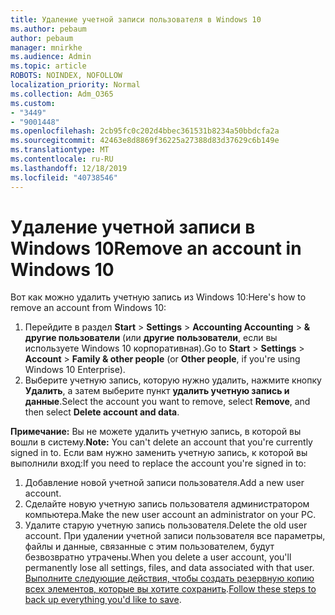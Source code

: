 ```yaml
---
title: Удаление учетной записи пользователя в Windows 10
ms.author: pebaum
author: pebaum
manager: mnirkhe
ms.audience: Admin
ms.topic: article
ROBOTS: NOINDEX, NOFOLLOW
localization_priority: Normal
ms.collection: Adm_O365
ms.custom:
- "3449"
- "9001448"
ms.openlocfilehash: 2cb95fc0c202d4bbec361531b8234a50bbdcfa2a
ms.sourcegitcommit: 42463e8d8869f36225a27388d83d37629c6b149e
ms.translationtype: MT
ms.contentlocale: ru-RU
ms.lasthandoff: 12/18/2019
ms.locfileid: "40738546"
---
```

# <a name="remove-an-account-in-windows-10"></a><span data-ttu-id="e298b-102">Удаление учетной записи в Windows 10</span><span class="sxs-lookup"><span data-stu-id="e298b-102">Remove an account in Windows 10</span></span>

<span data-ttu-id="e298b-103">Вот как можно удалить учетную запись из Windows 10:</span><span class="sxs-lookup"><span data-stu-id="e298b-103">Here's how to remove an account from Windows 10:</span></span>

1. <span data-ttu-id="e298b-104">Перейдите в раздел **Start** > **Settings** > **Accounting Accounting** > **& другие пользователи** (или **другие пользователи**, если вы используете Windows 10 корпоративная).</span><span class="sxs-lookup"><span data-stu-id="e298b-104">Go to **Start** > **Settings** > **Account** > **Family & other people** (or **Other people**, if you're using Windows 10 Enterprise).</span></span>
2. <span data-ttu-id="e298b-105">Выберите учетную запись, которую нужно удалить, нажмите кнопку **Удалить**, а затем выберите пункт **удалить учетную запись и данные**.</span><span class="sxs-lookup"><span data-stu-id="e298b-105">Select the account you want to remove, select **Remove**, and then select **Delete account and data**.</span></span>
 
<span data-ttu-id="e298b-106">**Примечание:** Вы не можете удалить учетную запись, в которой вы вошли в систему.</span><span class="sxs-lookup"><span data-stu-id="e298b-106">**Note:** You can't delete an account that you're currently signed in to.</span></span>  <span data-ttu-id="e298b-107">Если вам нужно заменить учетную запись, к которой вы выполнили вход:</span><span class="sxs-lookup"><span data-stu-id="e298b-107">If you need to replace the account you're signed in to:</span></span>

1. <span data-ttu-id="e298b-108">Добавление новой учетной записи пользователя.</span><span class="sxs-lookup"><span data-stu-id="e298b-108">Add a new user account.</span></span>
2. <span data-ttu-id="e298b-109">Сделайте новую учетную запись пользователя администратором компьютера.</span><span class="sxs-lookup"><span data-stu-id="e298b-109">Make the new user account an administrator on your PC.</span></span>
3. <span data-ttu-id="e298b-110">Удалите старую учетную запись пользователя.</span><span class="sxs-lookup"><span data-stu-id="e298b-110">Delete the old user account.</span></span> <span data-ttu-id="e298b-111">При удалении учетной записи пользователя все параметры, файлы и данные, связанные с этим пользователем, будут безвозвратно утрачены.</span><span class="sxs-lookup"><span data-stu-id="e298b-111">When you delete a user account, you'll permanently lose all settings, files, and data associated with that user.</span></span> <span data-ttu-id="e298b-112">[Выполните следующие действия, чтобы создать резервную копию всех элементов, которые вы хотите сохранить](https://support.microsoft.com/help/4027408/windows-10-backup-and-restore).</span><span class="sxs-lookup"><span data-stu-id="e298b-112">[Follow these steps to back up everything you'd like to save](https://support.microsoft.com/help/4027408/windows-10-backup-and-restore).</span></span>